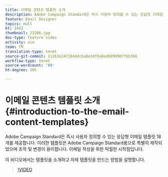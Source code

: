 ```yaml
---
title: 이메일 콘텐츠 템플릿 소개
description: Adobe Campaign Standard은 즉시 사용자 정의할 수 있는 응답형 이메일 템플릿 18개를 제공합니다.  이러한 템플릿은 Adobe Campaign Standard용으로 특별히 제작되었으며 조작 및 변경이 용이합니다. 이메일 작성을 위한 탁월한 시작점입니다.
feature: Email Designer
topics: null
kt: 1442
thumbnail: 23106.jpg
doc-type: feature video
activity: use
team: TM
translation-type: tm+mt
source-git-commit: 11263e247184ddc6a8e3df6a8ed0899907fbb366
workflow-type: tm+mt
source-wordcount: '99'
ht-degree: 10%

---
```



# 이메일 콘텐츠 템플릿 소개 {#introduction-to-the-email-content-templates}

Adobe Campaign Standard은 즉시 사용자 정의할 수 있는 응답형 이메일 템플릿 18개를 제공합니다. 이러한 템플릿은 Adobe Campaign Standard용으로 특별히 제작되었으며 조작 및 변경이 용이합니다. 이메일 작성을 위한 탁월한 시작점입니다.

이 비디오에서는 템플릿을 소개하고 자체 템플릿을 만드는 방법을 설명합니다.

>[!VIDEO](https://video.tv.adobe.com/v/23106?quality=12)

